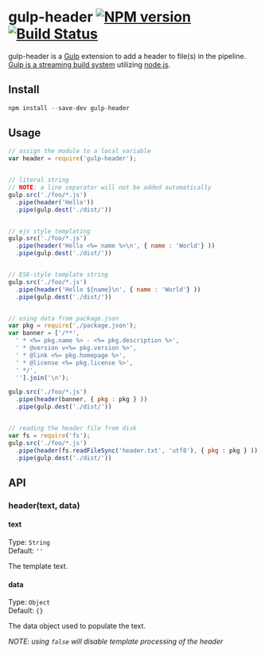 # gulp-header [![NPM version](https://badge.fury.io/js/gulp-header.png)](http://badge.fury.io/js/gulp-header) [![Build Status](https://travis-ci.org/tracker1/gulp-header.png)](https://travis-ci.org/tracker1/gulp-header)

gulp-header is a [Gulp](https://github.com/gulpjs/gulp) extension to add a header to file(s) in the pipeline.  [Gulp is a streaming build system](https://github.com/gulpjs/gulp) utilizing [node.js](http://nodejs.org/).

## Install

```javascript
npm install --save-dev gulp-header
```

## Usage

```javascript
// assign the module to a local variable
var header = require('gulp-header');


// literal string
// NOTE: a line separator will not be added automatically
gulp.src('./foo/*.js')
  .pipe(header('Hello'))
  .pipe(gulp.dest('./dist/'))


// ejs style templating
gulp.src('./foo/*.js')
  .pipe(header('Hello <%= name %>\n', { name : 'World'} ))
  .pipe(gulp.dest('./dist/'))


// ES6-style template string
gulp.src('./foo/*.js')
  .pipe(header('Hello ${name}\n', { name : 'World'} ))
  .pipe(gulp.dest('./dist/'))


// using data from package.json
var pkg = require('./package.json');
var banner = ['/**',
  ' * <%= pkg.name %> - <%= pkg.description %>',
  ' * @version v<%= pkg.version %>',
  ' * @link <%= pkg.homepage %>',
  ' * @license <%= pkg.license %>',
  ' */',
  ''].join('\n');

gulp.src('./foo/*.js')
  .pipe(header(banner, { pkg : pkg } ))
  .pipe(gulp.dest('./dist/'))


// reading the header file from disk
var fs = require('fs');
gulp.src('./foo/*.js')
  .pipe(header(fs.readFileSync('header.txt', 'utf8'), { pkg : pkg } ))
  .pipe(gulp.dest('./dist/'))
```

## API

### header(text, data)

#### text

Type: `String`  
Default: `''`  

The template text.


#### data

Type: `Object`  
Default: `{}`  

The data object used to populate the text.

*NOTE: using `false` will disable template processing of the header* 
